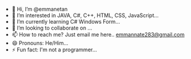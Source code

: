 - 👋 Hi, I’m @emmanetan
- 👀 I’m interested in JAVA, C#, C++, HTML, CSS, JavaScript...
- 🌱 I’m currently learning C# Windows Form...
- 💞️ I’m looking to collaborate on ...
- 📫 How to reach me? Just email me here.. emmannate283@gmail.com
- 😄 Pronouns: He/Him...
- ⚡ Fun fact: I'm not a programmer...

<!---
emmanetan/emmanetan is a ✨ special ✨ repository because its `README.md` (this file) appears on your GitHub profile.
You can click the Preview link to take a look at your changes.
--->
